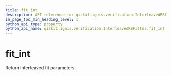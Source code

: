 ```yaml
---
title: fit_int
description: API reference for qiskit.ignis.verification.InterleavedRBFitter.fit_int
in_page_toc_min_heading_level: 1
python_api_type: property
python_api_name: qiskit.ignis.verification.InterleavedRBFitter.fit_int
---
```


# fit\_int

Return interleaved fit parameters.

